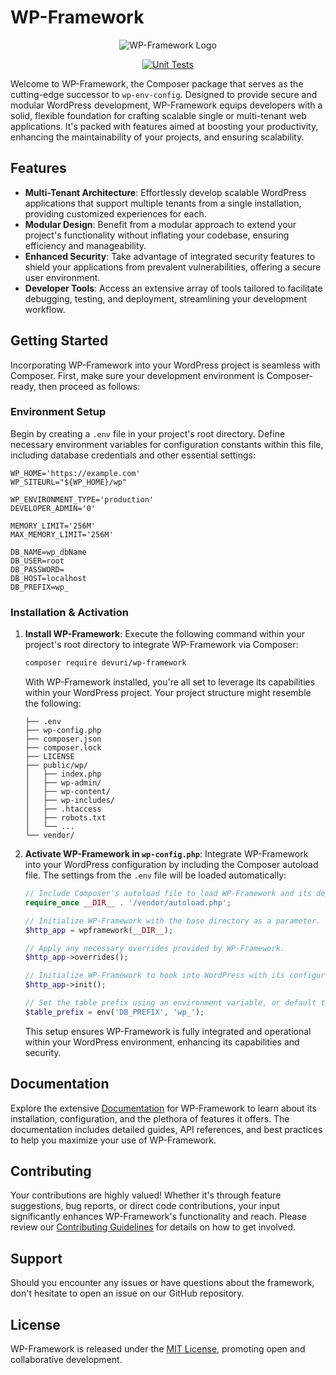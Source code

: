 # WP-Framework

<p align="center">
  <img src="https://user-images.githubusercontent.com/4777400/225331174-d5ae1c0e-5ec0-493b-aabc-91c4cc6a14c4.png" alt="WP-Framework Logo"/>
</p>

<div align="center">

[![Unit Tests](https://github.com/devuri/wp-framework/actions/workflows/unit-tests.yml/badge.svg)](https://github.com/devuri/wp-framework/actions/workflows/unit-tests.yml)

</div>

Welcome to WP-Framework, the Composer package that serves as the cutting-edge successor to `wp-env-config`. Designed to provide secure and modular WordPress development, WP-Framework equips developers with a solid, flexible foundation for crafting scalable single or multi-tenant web applications. It's packed with features aimed at boosting your productivity, enhancing the maintainability of your projects, and ensuring scalability.

## Features

- **Multi-Tenant Architecture**: Effortlessly develop scalable WordPress applications that support multiple tenants from a single installation, providing customized experiences for each.
- **Modular Design**: Benefit from a modular approach to extend your project's functionality without inflating your codebase, ensuring efficiency and manageability.
- **Enhanced Security**: Take advantage of integrated security features to shield your applications from prevalent vulnerabilities, offering a secure user environment.
- **Developer Tools**: Access an extensive array of tools tailored to facilitate debugging, testing, and deployment, streamlining your development workflow.

## Getting Started

Incorporating WP-Framework into your WordPress project is seamless with Composer. First, make sure your development environment is Composer-ready, then proceed as follows:

### Environment Setup

Begin by creating a `.env` file in your project's root directory. Define necessary environment variables for configuration constants within this file, including database credentials and other essential settings:

```shell
WP_HOME='https://example.com'
WP_SITEURL="${WP_HOME}/wp"

WP_ENVIRONMENT_TYPE='production'
DEVELOPER_ADMIN='0'

MEMORY_LIMIT='256M'
MAX_MEMORY_LIMIT='256M'

DB_NAME=wp_dbName
DB_USER=root
DB_PASSWORD=
DB_HOST=localhost
DB_PREFIX=wp_
```

### Installation & Activation

1. **Install WP-Framework**:
   Execute the following command within your project's root directory to integrate WP-Framework via Composer:

   ```bash
   composer require devuri/wp-framework
   ```

   With WP-Framework installed, you're all set to leverage its capabilities within your WordPress project. Your project structure might resemble the following:

   ```plaintext
   ├── .env
   ├── wp-config.php
   ├── composer.json
   ├── composer.lock
   ├── LICENSE
   ├── public/wp/
   │   ├── index.php
   │   ├── wp-admin/
   │   ├── wp-content/
   │   ├── wp-includes/
   │   ├── .htaccess
   │   ├── robots.txt
   │   └── ...
   └── vendor/
   ```

2. **Activate WP-Framework in `wp-config.php`**:
   Integrate WP-Framework into your WordPress configuration by including the Composer autoload file. The settings from the `.env` file will be loaded automatically:

   ```php
   // Include Composer's autoload file to load WP-Framework and its dependencies.
   require_once __DIR__ . '/vendor/autoload.php';
   
   // Initialize WP-Framework with the base directory as a parameter.
   $http_app = wpframework(__DIR__);
   
   // Apply any necessary overrides provided by WP-Framework.
   $http_app->overrides();
   
   // Initialize WP-Framework to hook into WordPress with its configurations and tools.
   $http_app->init();
   
   // Set the table prefix using an environment variable, or default to 'wp_' if not set.
   $table_prefix = env('DB_PREFIX', 'wp_');
   ```

   This setup ensures WP-Framework is fully integrated and operational within your WordPress environment, enhancing its capabilities and security.


## Documentation

Explore the extensive [Documentation](#) for WP-Framework to learn about its installation, configuration, and the plethora of features it offers. The documentation includes detailed guides, API references, and best practices to help you maximize your use of WP-Framework.

## Contributing

Your contributions are highly valued! Whether it's through feature suggestions, bug reports, or direct code contributions, your input significantly enhances WP-Framework's functionality and reach. Please review our [Contributing Guidelines](#) for details on how to get involved.

## Support

Should you encounter any issues or have questions about the framework, don't hesitate to open an issue on our GitHub repository.

## License

WP-Framework is released under the [MIT License](LICENSE), promoting open and collaborative development.